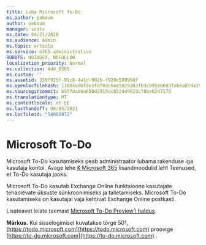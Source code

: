 ```yaml
---
title: Luba Microsoft To-Do
ms.author: pebaum
author: pebaum
manager: scotv
ms.date: 04/21/2020
ms.audience: Admin
ms.topic: article
ms.service: o365-administration
ROBOTS: NOINDEX, NOFOLLOW
localization_priority: Normal
ms.collection: Adm_O365
ms.custom: ''
ms.assetid: 339f925f-91c8-4a1d-902b-f920e58999df
ms.openlocfilehash: 1180ca96f0e1fdf0dc6e45829283fb3c99586683feb6ad7da1571fc05f41c48d
ms.sourcegitcommit: b5f7da89a650d2915dc652449623c78be6247175
ms.translationtype: MT
ms.contentlocale: et-EE
ms.lasthandoff: 08/05/2021
ms.locfileid: "54002872"
---
```

# <a name="how-to-enable-microsoft-to-do"></a>Microsoft To-Do

Microsoft To-Do kasutamiseks peab administraator lubama rakenduse iga kasutaja kontol. Avage lehe [ &amp; Microsoft 365](https://portal.office.com/adminportal/home#/Settings/ServicesAndAddIns) lisandmoodulid leht Teenused, et To-Do kasutaja jaoks.
  
Microsoft To-Do kasutab Exchange Online funktsioone kasutajate tehaolevate üksuste sünkroonimiseks ja talletamiseks. Microsoft To-Do kasutamiseks on kasutajal vaja kehtivat Exchange Online postkasti.
  
Lisateavet leiate teemast [Microsoft To-Do Preview'i haldus](https://support.office.com/article/490c1a8c-2333-4952-8125-841afadb9620.aspx).
  
 **Märkus.** Kui sisselogimisel kuvatakse tõrge 501, [https://todo.microsoft.com](https://todo.microsoft.com) proovige [https://to-do.microsoft.com](https://to-do.microsoft.com) .
  

